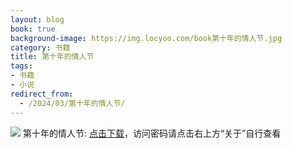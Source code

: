 ```yaml
---
layout: blog
book: true
background-image: https://img.locyoo.com/book第十年的情人节.jpg
category: 书籍
title: 第十年的情人节
tags:
- 书籍
- 小说
redirect_from:
  - /2024/03/第十年的情人节/
---
```

![](https://img.locyoo.com/book第十年的情人节.jpg)
第十年的情人节: <a name = "ref1" href="https://url18.ctfile.com/f/50983618-1063935383-f5d272?p=3619">点击下载</a>，访问密码请点击右上方“关于”自行查看